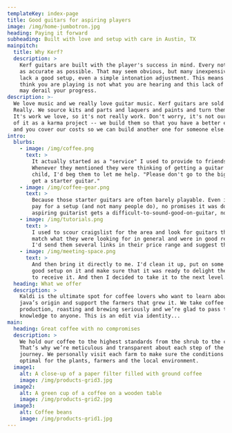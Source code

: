 ```yaml
---
templateKey: index-page
title: Good guitars for aspiring players
image: /img/home-jumbotron.jpg
heading: Paying it forward
subheading: Built with love and setup with care in Austin, TX
mainpitch:
  title: Why Kerf?
  description: >
    Kerf guitars are built with the player's success in mind. Every note should sound
    as accurate as possible. That may seem obvious, but many inexpensive guitars
    lack a good setup, even a simple intonation adjustment. This means that what you
    think you are playing is not what you are hearing and this lack of correct feedback
    may derail your progress.
description: >-
  We love music and we really love guitar music. Kerf guitars are sold roughly at cost.
  Really. We source kits and parts and laquers and paints and turn them into good guitars.
  It's work we love, so it's not really work. Don't worry, it's not our day job. We think
  of it as a karma project -- we build them so that you have a better experience playing
  and you cover our costs so we can build another one for someone else.
intro:
  blurbs:
    - image: /img/coffee.png
      text: >
        It actually started as a "service" I used to provide to friends and co-workers.
        Whenever they mentioned they were thinking of getting a guitar for a friend or
        child, I'd beg them to let me help. "Please don't go to the big box store and
        get a starter guitar."
    - image: /img/coffee-gear.png
      text: >
        Because those starter guitars are often barely playable. Even if you 
        pay for a setup (and not many people do), no promises it was done well. So the excited,
        aspiring guitarist gets a difficult-to-sound-good-on-guitar, no matter how hard they practice.
    - image: /img/tutorials.png
      text: >
        I used to scour craigslist for the area and look for guitars that seemed to 
        match what they were looking for in general and were in good repair and priced well. 
        I'd send them several links in their price range and suggest they buy one of them.
    - image: /img/meeting-space.png
      text: >
        And then bring it directly to me. I'd clean it up, put on some new strings, do a 
        good setup on it and make sure that it was ready to delight the new player who was about
        to receive it. And then I decided to take it to the next level.
  heading: What we offer
  description: >
    Kaldi is the ultimate spot for coffee lovers who want to learn about their
    java’s origin and support the farmers that grew it. We take coffee
    production, roasting and brewing seriously and we’re glad to pass that
    knowledge to anyone. This is an edit via identity...
main:
  heading: Great coffee with no compromises
  description: >
    We hold our coffee to the highest standards from the shrub to the cup.
    That’s why we’re meticulous and transparent about each step of the coffee’s
    journey. We personally visit each farm to make sure the conditions are
    optimal for the plants, farmers and the local environment.
  image1:
    alt: A close-up of a paper filter filled with ground coffee
    image: /img/products-grid3.jpg
  image2:
    alt: A green cup of a coffee on a wooden table
    image: /img/products-grid2.jpg
  image3:
    alt: Coffee beans
    image: /img/products-grid1.jpg
---
```

